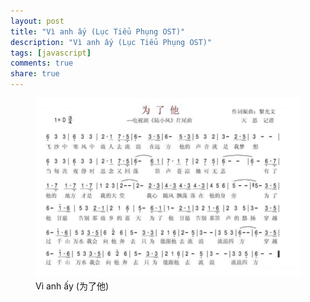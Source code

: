 ```yaml
---
layout: post
title: "Vì anh ấy (Lục Tiểu Phụng OST)"
description: "Vì anh ấy (Lục Tiểu Phụng OST)"
tags: [javascript]
comments: true
share: true
---
```



<figure><img src="/images/vianhay.jpg" />
<figcaption>Vì anh ấy (为了他)</figcaption>
</figure>
